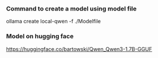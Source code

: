 ### Command to create a model using model file 
ollama create local-qwen -f ./Modelfile 

### Model on hugging face 
https://huggingface.co/bartowski/Qwen_Qwen3-1.7B-GGUF

